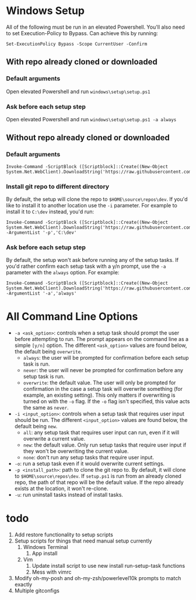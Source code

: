 # Windows Setup

All of the following must be run in an elevated Powershell. You'll also need to set Execution-Policy to Bypass. Can achieve this by running:
```
Set-ExecutionPolicy Bypass -Scope CurrentUser -Confirm
```

## With repo already cloned or downloaded

### Default arguments 
Open elevated Powershell and run `windows\setup\setup.ps1`

### Ask before each setup step
Open elevated Powershell and run `windows\setup\setup.ps1 -a always`

## Without repo already cloned or downloaded

### Default arguments
```
Invoke-Command -ScriptBlock ([Scriptblock]::Create((New-Object System.Net.WebClient).DownloadString('https://raw.githubusercontent.com/tdashroy/dev/master/windows/setup/setup.ps1')))
```

### Install git repo to different directory
By default, the setup will clone the repo to `$HOME\source\repos\dev`. If you'd like to install it to another location use the `-i` parameter. 
For example to install it to `C:\dev` instead, you'd run:
```
Invoke-Command -ScriptBlock ([Scriptblock]::Create((New-Object System.Net.WebClient).DownloadString('https://raw.githubusercontent.com/tdashroy/dev/master/windows/setup/setup.ps1'))) -ArgumentList '-p','C:\dev'
```

### Ask before each setup step
By default, the setup won't ask before running any of the setup tasks. If you'd rather confirm each setup task with a y/n prompt, use the `-a` parameter with the `always` option. For example: 
```
Invoke-Command -ScriptBlock ([Scriptblock]::Create((New-Object System.Net.WebClient).DownloadString('https://raw.githubusercontent.com/tdashroy/dev/master/windows/setup/setup.ps1'))) -ArgumentList '-a','always'
```

# All Command Line Options

- `-a <ask_option>`: controls when a setup task should prompt the user before attempting to run. The prompt appears on the command line as a simple `[y/n]` option. The different `<ask_option>` values are found below, the default being `overwrite`.  
  - `always`: the user will be prompted for confirmation before each setup task is run. 
  - `never`: the user will never be prompted for confirmation before any setup task is run.
  - `overwrite`: the default value. The user will only be prompted for confirmation in the case a setup task will overwrite something (for example, an existing setting). This only matters if overwriting is turned on with the `-o` flag. If the `-o` flag isn't specified, this value acts the same as `never`. 
- `-i <input_option>`: controls when a setup task that requires user input should be run. The different `<input_option>` values are found below, the default being `new`.
  - `all`: any setup task that requires user input can run, even if it will overwrite a current value. 
  - `new`: the default value. Only run setup tasks that require user input if they won't be overwriting the current value. 
  - `none`: don't run any setup tasks that require user input.
- `-o`: run a setup task even if it would overwrite current settings. 
- `-p <install_path>`: path to clone the git repo to. By default, it will clone to `$HOME\source\repos\dev`. If `setup.ps1` is run from an already cloned repo, the path of that repo will be the default value. If the repo already exists at the location, it won't re-clone.
- `-u`: run uninstall tasks instead of install tasks.

# todo
1. Add restore functionality to setup scripts
1. Setup scripts for things that need manual setup currently
    1. Windows Terminal
        1. App install
    1. Vim
        1. Update install script to use new install run-setup-task functions
        1. Mess with vimrc
1. Modify oh-my-posh and oh-my-zsh/powerlevel10k prompts to match exactly
1. Multiple gitconfigs